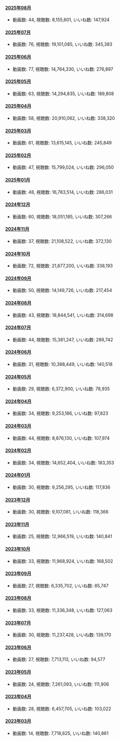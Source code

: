 #### [2025年08月](videos/202508 "wikilink")

-   動画数: 44, 視聴数: 8,155,601, いいね数: 147,924

#### [2025年07月](videos/202507 "wikilink")

-   動画数: 76, 視聴数: 19,101,085, いいね数: 345,383

#### [2025年06月](videos/202506 "wikilink")

-   動画数: 77, 視聴数: 14,764,330, いいね数: 276,897

#### [2025年05月](videos/202505 "wikilink")

-   動画数: 63, 視聴数: 14,294,835, いいね数: 189,808

#### [2025年04月](videos/202504 "wikilink")

-   動画数: 58, 視聴数: 20,910,062, いいね数: 338,320

#### [2025年03月](videos/202503 "wikilink")

-   動画数: 61, 視聴数: 13,615,145, いいね数: 245,849

#### [2025年02月](videos/202502 "wikilink")

-   動画数: 47, 視聴数: 15,799,024, いいね数: 296,050

#### [2025年01月](videos/202501 "wikilink")

-   動画数: 48, 視聴数: 16,783,514, いいね数: 286,031

#### [2024年12月](videos/202412 "wikilink")

-   動画数: 60, 視聴数: 18,051,185, いいね数: 307,266

#### [2024年11月](videos/202411 "wikilink")

-   動画数: 37, 視聴数: 21,108,522, いいね数: 372,130

#### [2024年10月](videos/202410 "wikilink")

-   動画数: 72, 視聴数: 21,877,200, いいね数: 338,193

#### [2024年09月](videos/202409 "wikilink")

-   動画数: 50, 視聴数: 14,149,726, いいね数: 217,454

#### [2024年08月](videos/202408 "wikilink")

-   動画数: 43, 視聴数: 18,844,541, いいね数: 314,698

#### [2024年07月](videos/202407 "wikilink")

-   動画数: 44, 視聴数: 15,381,247, いいね数: 289,742

#### [2024年06月](videos/202406 "wikilink")

-   動画数: 31, 視聴数: 10,388,449, いいね数: 140,518

#### [2024年05月](videos/202405 "wikilink")

-   動画数: 29, 視聴数: 6,372,900, いいね数: 78,935

#### [2024年04月](videos/202404 "wikilink")

-   動画数: 34, 視聴数: 9,253,186, いいね数: 97,823

#### [2024年03月](videos/202403 "wikilink")

-   動画数: 44, 視聴数: 8,876,130, いいね数: 107,974

#### [2024年02月](videos/202402 "wikilink")

-   動画数: 34, 視聴数: 14,652,404, いいね数: 183,353

#### [2024年01月](videos/202401 "wikilink")

-   動画数: 30, 視聴数: 9,256,295, いいね数: 117,836

#### [2023年12月](videos/202312 "wikilink")

-   動画数: 30, 視聴数: 9,107,081, いいね数: 118,366

#### [2023年11月](videos/202311 "wikilink")

-   動画数: 25, 視聴数: 12,966,519, いいね数: 140,841

#### [2023年10月](videos/202310 "wikilink")

-   動画数: 33, 視聴数: 11,968,924, いいね数: 168,502

#### [2023年09月](videos/202309 "wikilink")

-   動画数: 27, 視聴数: 6,335,702, いいね数: 85,747

#### [2023年08月](videos/202308 "wikilink")

-   動画数: 33, 視聴数: 11,336,348, いいね数: 127,063

#### [2023年07月](videos/202307 "wikilink")

-   動画数: 30, 視聴数: 11,237,428, いいね数: 139,170

#### [2023年06月](videos/202306 "wikilink")

-   動画数: 27, 視聴数: 7,713,113, いいね数: 94,577

#### [2023年05月](videos/202305 "wikilink")

-   動画数: 24, 視聴数: 7,261,093, いいね数: 111,906

#### [2023年04月](videos/202304 "wikilink")

-   動画数: 28, 視聴数: 6,457,705, いいね数: 103,022

#### [2023年03月](videos/202303 "wikilink")

-   動画数: 14, 視聴数: 7,718,625, いいね数: 140,861

